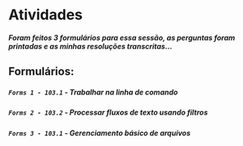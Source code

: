 # Atividades

##### Foram feitos 3 formulários para essa sessão, as perguntas foram printadas e as minhas resoluções transcritas...

## Formulários:

##### `Forms 1 - 103.1` - Trabalhar na linha de comando
##### `Forms 2 - 103.2` - Processar fluxos de texto usando filtros
##### `Forms 3 - 103.1` - Gerenciamento básico de arquivos

